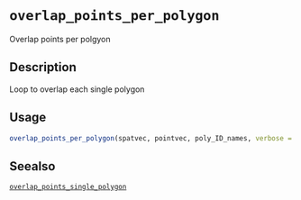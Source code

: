 # `overlap_points_per_polygon`

Overlap points per polgyon


## Description

Loop to overlap each single polygon


## Usage

```r
overlap_points_per_polygon(spatvec, pointvec, poly_ID_names, verbose = TRUE)
```


## Seealso

[`overlap_points_single_polygon`](#overlappointssinglepolygon)


